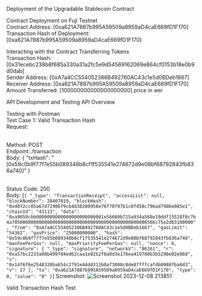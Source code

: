Deployment of the Upgradable Stablecoin Contract


Contract Deployment on Fuji Testnet
<br>Contract Address: [0xa621A7887b995A59509a8959aD4caE669fD1F170]
<br>Transaction Hash of Deployment: [0xa621A7887b995A59509a8959aD4caE669fD1F170]

Interacting with the Contract
Transferring Tokens
<br>Transaction Hash: [0x31ecebc238b8f685a330a31a2fc5e9d54569162069e864cf0153b18e0b9d0dab]
<br>Sender Address: [0xA7a4CC554052386B492760AC43c1e5d0BDeb1667]
<br>Receiver Address: [0xa621A7887b995A59509a8959aD4caE669fD1F170]
<br>Amount Transferred: [100000000000000000000] price in wei



API Development and Testing
API Overview

Testing with Postman
<br>Test Case 1: Valid Transaction Hash
<br>Request:

<br>Method: POST
<br>Endpoint: /transaction
<br>Body: { "txHash": "[0x59c0b9f77f7e55b089348b8cf1f535541e274672d9e08bf68792843fb836a740]" }


<br>Status Code: 200
<br>Body: [```{
    "_type": "TransactionReceipt",
    "accessList": null,
    "blockNumber": 28407019,
    "blockHash": "0xd072cc05a67d72906f9cb4d38200958e76f70797b1c0f458c796ad79d6e085e1",
    "chainId": "43113",
    "data": "0xa9059cbb0000000000000000000000001e56660b715a934a568e19ddf15528f0c7b4a7050000000000000000000000000000000000000000000000056bc75e2d63100000",
    "from": "0xA7a4CC554052386B492760AC43c1e5d0BDeb1667",
    "gasLimit": "54362",
    "gasPrice": "25000000000",
    "hash": "0x59c0b9f77f7e55b089348b8cf1f535541e274672d9e08bf68792843fb836a740",
    "maxFeePerGas": null,
    "maxPriorityFeePerGas": null,
    "nonce": 6,
    "signature": {
        "_type": "signature",
        "networkV": "86261",
        "r": "0xa57bc2233a08b499f84ed62caa1e82b2f0a0d3e176ea419780b3b5290e02e868",
        "s": "0x14f6f6e2548320ba654c2791e44dd311b0af3008c0de87fffcafdb0080fba0d3",
        "v": 27
    },
    "to": "0xa621A7887b995A59509a8959aD4caE669fD1F170",
    "type": 0,
    "value": "0"
}```]
Screenshot: ![Screenshot 2023-12-08 213851](https://github.com/decentralized-86/Bitzees-Trail-Task/assets/109427449/1ff578a8-01ad-4d60-9dbb-3d6ed7cfbb48)

Valid Transaction Hash Test
